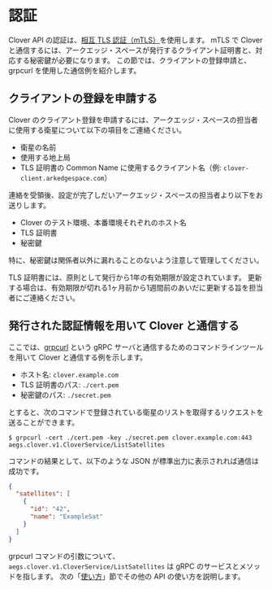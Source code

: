# 認証

Clover API の認証は、[相互 TLS 認証（mTLS）](https://www.cloudflare.com/ja-jp/learning/access-management/what-is-mutual-tls/)を使用します。
mTLS で Clover と通信するには、アークエッジ・スペースが発行するクライアント証明書と、対応する秘密鍵が必要になります。
この節では、クライアントの登録申請と、grpcurl を使用した通信例を紹介します。

## クライアントの登録を申請する

Clover のクライアント登録を申請するには、アークエッジ・スペースの担当者に使用する衛星について以下の項目をご連絡ください。

- 衛星の名前
- 使用する地上局
- TLS 証明書の Common Name に使用するクライアント名（例: `clover-client.arkedgespace.com`）

連絡を受領後、設定が完了しだいアークエッジ・スペースの担当者より以下をお送りします。

- Clover のテスト環境、本番環境それぞれのホスト名
- TLS 証明書
- 秘密鍵

特に、秘密鍵は関係者以外に漏れることのないよう注意して管理してください。

TLS 証明書には、原則として発行から1年の有効期限が設定されています。
更新する場合は、有効期限が切れる1ヶ月前から1週間前のあいだに更新する旨を担当者にご連絡ください。

## 発行された認証情報を用いて Clover と通信する

ここでは、[grpcurl](https://github.com/fullstorydev/grpcurl) という gRPC サーバと通信するためのコマンドラインツールを用いて Clover と通信する例を示します。

- ホスト名: `clover.example.com`
- TLS 証明書のパス: `./cert.pem`
- 秘密鍵のパス: `./secret.pem`

とすると、次のコマンドで登録されている衛星のリストを取得するリクエストを送ることができます。

```console
$ grpcurl -cert ./cert.pem -key ./secret.pem clover.example.com:443 aegs.clover.v1.CloverService/ListSatellites
```

コマンドの結果として、以下のような JSON が標準出力に表示されれば通信は成功です。

```json
{
  "satellites": [
    {
      "id": "42",
      "name": "ExampleSat"
    }
  ]
}
```

grpcurl コマンドの引数について、`aegs.clover.v1.CloverService/ListSatellites` は gRPC のサービスとメソッドを指します。
次の「[使い方](usage.md)」節でその他の API の使い方を説明します。
